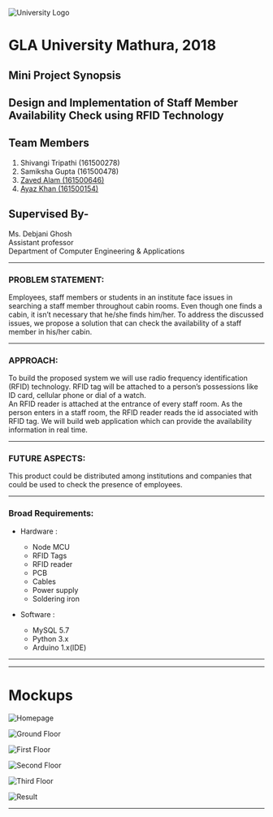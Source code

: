 ![University Logo](https://github.com/zaved810/Design-and-implementation-of-staff-member-availability-check-using-RFID-Technology-_Mini-project-1-/blob/master/images/uni_logo.png)
# GLA University Mathura, 2018
## Mini Project Synopsis
## Design and Implementation of Staff Member Availability Check using RFID Technology
## Team Members
1. Shivangi Tripathi (161500278)
2. Samiksha Gupta (161500478)
3. [Zaved Alam (161500646)](http://github.com/zaved810)
4. [Ayaz Khan (161500154)](http://github.com/Ayaz5426)

## Supervised By-
Ms. Debjani Ghosh  
Assistant professor  
Department of Computer Engineering & Applications  

___

### PROBLEM STATEMENT:



 Employees, staff members or students in an institute face issues in searching a staff member throughout cabin rooms. Even though one finds a cabin, it isn’t necessary that he/she finds him/her. To address the discussed issues, we propose a solution that can check the availability of a staff member in his/her cabin.



___

### APPROACH:



 To build the proposed system we will use radio frequency identification (RFID) technology. RFID tag will be attached to a person’s possessions like ID card, cellular phone or dial of a watch.  
An RFID reader is attached at the entrance of every staff room. As the person enters in a staff room, the RFID reader reads the id associated with RFID tag. We will build web application which can provide the availability information in real time.



___

### FUTURE ASPECTS:



 This product could be distributed among institutions and companies that could be used to check the presence of employees.
 
 
 
___
 
### Broad Requirements:



* Hardware : 
  * Node MCU
  * RFID Tags
  * RFID reader
  * PCB
  * Cables
  * Power supply
  * Soldering iron

* Software :
  * MySQL 5.7
  * Python 3.x
  * Arduino 1.x(IDE)
 
 
 
___
 
___
 
# Mockups



 ![Homepage](https://github.com/zaved810/Design-and-implementation-of-staff-member-availability-check-using-RFID-Technology-_Mini-project-1-/blob/master/images/Homepage.png)

 ![Ground Floor](https://github.com/zaved810/Design-and-implementation-of-staff-member-availability-check-using-RFID-Technology-_Mini-project-1-/blob/master/images/Ground%20Floor.png)

 ![First Floor](https://github.com/zaved810/Design-and-implementation-of-staff-member-availability-check-using-RFID-Technology-_Mini-project-1-/blob/master/images/First%20Floor.png)
 
 ![Second Floor](https://github.com/zaved810/Design-and-implementation-of-staff-member-availability-check-using-RFID-Technology-_Mini-project-1-/blob/master/images/Second%20Floor.png)
 
 ![Third Floor](https://github.com/zaved810/Design-and-implementation-of-staff-member-availability-check-using-RFID-Technology-_Mini-project-1-/blob/master/images/Third%20Floor.png)
 
 ![Result](https://github.com/zaved810/Design-and-implementation-of-staff-member-availability-check-using-RFID-Technology-_Mini-project-1-/blob/master/images/Result.png)



___
